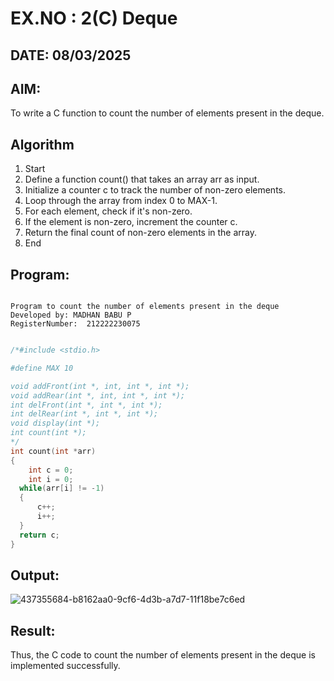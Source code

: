 # EX.NO : 2(C) Deque
## DATE: 08/03/2025
## AIM:
To write a C function to count the number of elements present in the deque.

## Algorithm
1. Start 
2. Define a function count() that takes an array arr as input. 
3. Initialize a counter c to track the number of non-zero elements. 
4. Loop through the array from index 0 to MAX-1. 
5. For each element, check if it's non-zero. 
6. If the element is non-zero, increment the counter c. 
7. Return the final count of non-zero elements in the array. 
8. End 

## Program:
```

Program to count the number of elements present in the deque
Developed by: MADHAN BABU P
RegisterNumber:  212222230075

```
```c

/*#include <stdio.h>

#define MAX 10

void addFront(int *, int, int *, int *);
void addRear(int *, int, int *, int *);
int delFront(int *, int *, int *);
int delRear(int *, int *, int *);
void display(int *);
int count(int *);
*/
int count(int *arr) 
{
    int c = 0;
    int i = 0;
  while(arr[i] != -1)
  {
      c++;
      i++;
  }
  return c;
}

```
## Output:
![437355684-b8162aa0-9cf6-4d3b-a7d7-11f18be7c6ed](https://github.com/user-attachments/assets/905cb0d8-986a-4e11-b51b-3d680be42824)


## Result:
Thus, the C code to count the number of elements present in the deque is implemented successfully.
